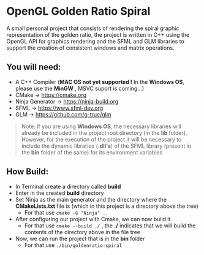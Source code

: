 # OpenGL Golden Ratio Spiral

A small personal project that consists of rendering the spiral graphic representation of the golden ratio, the project is written in C++ using the OpenGL API for graphics rendering and the SFML and GLM libraries to support the creation of consistent windows and matrix operations.

## You will need:
- A C++ Compiler      (**MAC OS not yet supported !** In the **Windows OS**, please use the **MinGW** , MSVC suport is coming...)
- CMake <prev>  <prev> -> https://cmake.org
- Ninja Generator  -> https://ninja-build.org
- SFML             -> https://www.sfml-dev.org
- GLM              -> https://github.com/g-truc/glm

> Note: If you are using **Windows OS**, the necessary libraries will already be included in the project root directory (in the **lib** folder). However, for the execution of the project it will be necessary to include the dynamic libraries (**.dll's**) of the SFML library (present in the **bin** folder of the same) for its environment variables

## How Build:

- In Terminal create a directory called **build**
- Enter in the created **build** directory
- Set Ninja as the main generator and the directory where the **CMakeLists.txt** file is (which in this project is a directory above the tree)
    - For that use `cmake -G "Ninja" ..`
- After configuring our project with Cmake, we can now build it
    - For that use `cmake --build ./` , the **./** indicates that we will build the contents of the directory above in the file tree
- Now, we can run the project that is in the **bin** folder
    - For that use `./bin/goldenratio-spiral`
